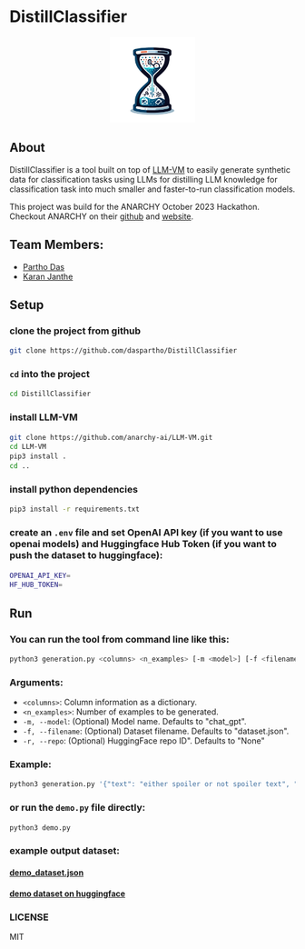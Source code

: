 # DistillClassifier
<p align="center">
  <img width="150" src="logo.png">
</p>

## About
DistillClassifier is a tool built on top of [LLM-VM](https://github.com/anarchy-ai/LLM-VM) to easily generate synthetic data for classification tasks using LLMs for distilling LLM knowledge for classification task into much smaller and faster-to-run classification models. 

This project was build for the ANARCHY October 2023 Hackathon. Checkout ANARCHY on their [github](https://github.com/anarchy-ai) and [website](https://anarchy.ai/welcome/why_anarchy).

## Team Members:

- [Partho Das](https://github.com/daspartho)
- [Karan Janthe](https://github.com/kmj-007)

## Setup

### clone the project from github

```bash
git clone https://github.com/daspartho/DistillClassifier
```

### `cd` into the project

```bash
cd DistillClassifier
```

### install LLM-VM

```bash
git clone https://github.com/anarchy-ai/LLM-VM.git
cd LLM-VM
pip3 install .
cd ..
```

### install python dependencies

```bash
pip3 install -r requirements.txt
```

### create an `.env` file and set OpenAI API key (if you want to use openai models) and Huggingface Hub Token (if you want to push the dataset to huggingface):

```bash
OPENAI_API_KEY=
HF_HUB_TOKEN=
```

## Run

### You can run the tool from command line like this:

```bash
python3 generation.py <columns> <n_examples> [-m <model>] [-f <filename>] [-r <repo>]
```

### Arguments:

- `<columns>`: Column information as a dictionary.
- `<n_examples>`: Number of examples to be generated.
- `-m, --model`: (Optional) Model name. Defaults to "chat_gpt".
- `-f, --filename`: (Optional) Dataset filename. Defaults to "dataset.json".
- `-r, --repo`: (Optional) HuggingFace repo ID". Defaults to "None"

### Example:

```bash
python3 generation.py '{"text": "either spoiler or not spoiler text", "label": "if text is spoiler or not"}' 25 -m 'chat_gpt' -f 'dataset.json' -r 'spoiler_or_not'
```

### or run the `demo.py` file directly:

```bash
python3 demo.py
```

### example output dataset:

#### [demo_dataset.json](/demo_dataset.json)
#### [demo dataset on huggingface](https://huggingface.co/datasets/daspartho/demo_dataset)


### LICENSE
MIT